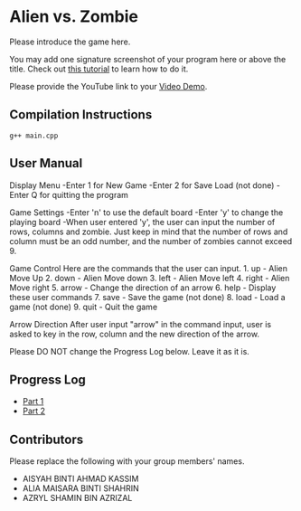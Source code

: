 # Alien vs. Zombie

Please introduce the game here.

You may add one signature screenshot of your program here or above the title. Check out [this tutorial](https://www.digitalocean.com/community/tutorials/markdown-markdown-images) to learn how to do it.

Please provide the YouTube link to your [Video Demo](https://youtube.com).

## Compilation Instructions

```
g++ main.cpp 
```

## User Manual

Display Menu
-Enter 1 for New Game
-Enter 2 for Save Load (not done)
-Enter Q for quitting the program

Game Settings
-Enter 'n' to use the default board 
-Enter 'y' to change the playing board
  -When user entered 'y', the user can input the number of rows, columns and zombie. Just keep in mind that the number of rows and column must be an odd number, and    the number of zombies cannot exceed 9.
  
Game Control
Here are the commands that the user can input.
    1. up - Alien Move Up
    2. down - Alien Move down
    3. left - Alien Move left
    4. right - Alien Move right
    5. arrow - Change the direction of an arrow
    6. help - Display these user commands
    7. save - Save the game (not done)
    8. load - Load a game (not done)
    9. quit - Quit the game

Arrow Direction
After user input "arrow" in the command input, user is asked to key in the row, column and the new direction of the arrow.

Please DO NOT change the Progress Log below. Leave it as it is.

## Progress Log

- [Part 1](PART1.md)
- [Part 2](PART2.md)

## Contributors

Please replace the following with your group members' names. 

- AISYAH BINTI AHMAD KASSIM
- ALIA MAISARA BINTI SHAHRIN
- AZRYL SHAMIN BIN AZRIZAL


